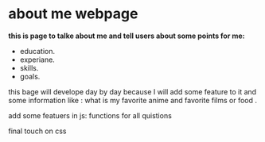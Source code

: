 # about me webpage

**this is page to talke about me and tell users about some points for me:**

* education.
* experiane.
* skills.
* goals.

 this bage will develope day by day because I will add some feature to it and some information like :
 what is my favorite anime and favorite films or food . 


add some featuers in js:
functions for all quistions

final touch on css